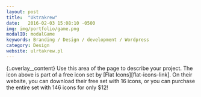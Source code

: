 ```yaml
---
layout: post
title:  "Uktrakrew"
date:   2016-02-03 15:08:10 -0500
img: img/portfolio/game.png
modalID: modalGame
keywords: Branding / Design / development / Wordpress
category: Design
website: ulrtakrew.pl
---
```

{:.overlay__content}
Use this area of the page to describe your project. The icon above is part of a free icon set by [Flat Icons][flat-icons-link]. On their website, you can download their free set with 16 icons, or you can purchase the entire set with 146 icons for only $12!